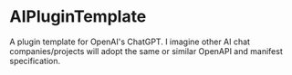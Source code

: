 # AIPluginTemplate
A plugin template for OpenAI's ChatGPT. I imagine other AI chat companies/projects will adopt the same or similar OpenAPI and manifest specification.
